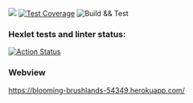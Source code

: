 <a href="https://codeclimate.com/github/kudrvet/php-project-lvl3/maintainability"><img src="https://api.codeclimate.com/v1/badges/2434814fa7c3575a1b35/maintainability" /></a> [![Test Coverage](https://api.codeclimate.com/v1/badges/2434814fa7c3575a1b35/test_coverage)](https://codeclimate.com/github/kudrvet/php-project-lvl3/test_coverage) ![Build && Test](https://github.com/kudrvet/php-project-lvl3/workflows/Build%20&&%20Test/badge.svg)

### Hexlet tests and linter status:
[![Action Status](https://github.com/kudrvet/php-project-lvl3/workflows/.github/workflows/hexlet-check.yml/badge.svg?branch=main&event=push)](https://github.com/kudrvet/php-project-lvl3/actions)

### Webview

https://blooming-brushlands-54349.herokuapp.com/
